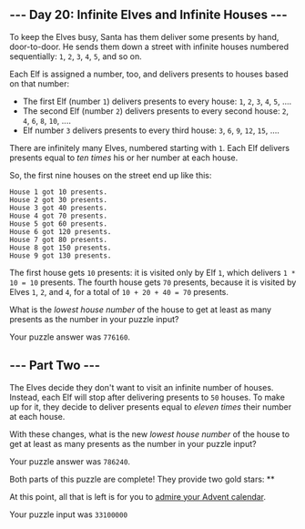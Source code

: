 <article class="day-desc"><h2>--- Day 20: Infinite Elves and Infinite Houses ---</h2><p>To keep the Elves busy, Santa has them deliver some presents <span title="This was before the Elves unionized, apparently.">by hand, door-to-door</span>.  He sends them down a street with infinite houses numbered sequentially: <code>1</code>, <code>2</code>, <code>3</code>, <code>4</code>, <code>5</code>, and so on.</p>
<p>Each Elf is assigned a number, too, and delivers presents to houses based on that number:</p>
<ul>
<li>The first Elf (number <code>1</code>) delivers presents to every house: <code>1</code>, <code>2</code>, <code>3</code>, <code>4</code>, <code>5</code>, ....</li>
<li>The second Elf (number <code>2</code>) delivers presents to every second house: <code>2</code>, <code>4</code>, <code>6</code>, <code>8</code>, <code>10</code>, ....</li>
<li>Elf number <code>3</code> delivers presents to every third house: <code>3</code>, <code>6</code>, <code>9</code>, <code>12</code>, <code>15</code>, ....</li>
</ul>
<p>There are infinitely many Elves, numbered starting with <code>1</code>.  Each Elf delivers presents equal to <em>ten times</em> his or her number at each house.</p>
<p>So, the first nine houses on the street end up like this:</p>
<pre><code>House 1 got 10 presents.
House 2 got 30 presents.
House 3 got 40 presents.
House 4 got 70 presents.
House 5 got 60 presents.
House 6 got 120 presents.
House 7 got 80 presents.
House 8 got 150 presents.
House 9 got 130 presents.
</code></pre>
<p>The first house gets <code>10</code> presents: it is visited only by Elf <code>1</code>, which delivers <code>1 * 10 = 10</code> presents.  The fourth house gets <code>70</code> presents, because it is visited by Elves <code>1</code>, <code>2</code>, and <code>4</code>, for a total of <code>10 + 20 + 40 = 70</code> presents.</p>
<p>What is the <em>lowest house number</em> of the house to get at least as many presents as the number in your puzzle input?</p>
</article>

Your puzzle answer was `` 776160 ``.

<article class="day-desc"><h2 id="part2">--- Part Two ---</h2><p>The Elves decide they don't want to visit an infinite number of houses.  Instead, each Elf will stop after delivering presents to <code>50</code> houses.  To make up for it, they decide to deliver presents equal to <em>eleven times</em> their number at each house.</p>
<p>With these changes, what is the new <em>lowest house number</em> of the house to get at least as many presents as the number in your puzzle input?</p>
</article>

Your puzzle answer was `` 786240 ``.

<p class="day-success">Both parts of this puzzle are complete! They provide two gold stars: **</p>

At this point, all that is left is for you to [admire your Advent calendar](/2015).

Your puzzle input was <code class="puzzle-input">33100000</code>